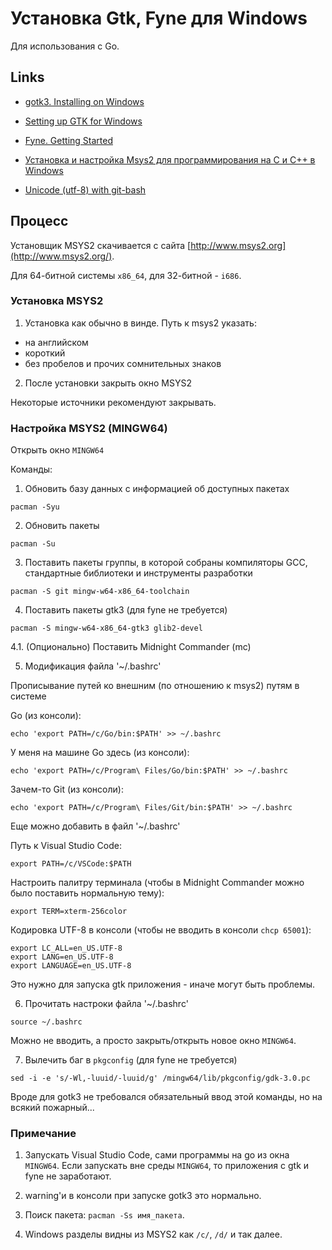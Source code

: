 # Установка Gtk, Fyne для Windows

Для использования с Go.

## Links

- [gotk3. Installing on Windows](https://github.com/gotk3/gotk3/wiki/Installing-on-Windows)

- [Setting up GTK for Windows](https://www.gtk.org/docs/installations/windows/)

- [Fyne. Getting Started](https://developer.fyne.io/started/)

- [Установка и настройка Msys2 для программирования на C и С++ в Windows](https://librebay.blogspot.com/2018/12/install-msys2-for-windows.html)

- [Unicode (utf-8) with git-bash](https://stackoverflow.com/questions/10651975/unicode-utf-8-with-git-bash)



## Процесс

Установщик MSYS2 скачивается с сайта [http://www.msys2.org](http://www.msys2.org/).

Для 64-битной системы `x86_64`, для 32-битной - `i686`.

### Установка MSYS2

1. Установка как обычно в винде.
Путь к msys2 указать:

- на английском
- короткий
- без пробелов и прочих сомнительных знаков

2. После установки закрыть окно MSYS2

Некоторые источники рекомендуют закрывать.

### Настройка MSYS2 (MINGW64)

Открыть окно `MINGW64`

Команды:

1. Обновить базу данных с информацией об доступных пакетах

```text
pacman -Syu
```

2. Обновить пакеты

```text
pacman -Su
```

3. Поставить пакеты группы,  в которой собраны компиляторы GCC, стандартные библиотеки
и инструменты разработки

```text
pacman -S git mingw-w64-x86_64-toolchain
```

4. Поставить пакеты gtk3 (для fyne не требуется)

```text
pacman -S mingw-w64-x86_64-gtk3 glib2-devel
```

4.1. (Опционально) Поставить Midnight Commander (mc)

5. Модификация файла '~/.bashrc'

Прописывание путей ко внешним (по отношению к msys2) путям в системе

Go (из консоли):

```text
echo 'export PATH=/c/Go/bin:$PATH' >> ~/.bashrc
```

У меня на машине Go здесь (из консоли):

```text
echo 'export PATH=/c/Program\ Files/Go/bin:$PATH' >> ~/.bashrc
```

Зачем-то Git (из консоли):

```text
echo 'export PATH=/c/Program\ Files/Git/bin:$PATH' >> ~/.bashrc
```

Еще можно добавить в файл '~/.bashrc'

Путь к Visual Studio Code:

```text
export PATH=/c/VSCode:$PATH
```

Настроить палитру терминала (чтобы в Midnight Commander можно было поставить нормальную тему):

```text
export TERM=xterm-256color
```

Кодировка UTF-8 в консоли (чтобы не вводить в консоли `chcp 65001`):

```text
export LC_ALL=en_US.UTF-8
export LANG=en_US.UTF-8
export LANGUAGE=en_US.UTF-8
```

Это нужно для запуска gtk приложения - иначе могут быть проблемы.

6. Прочитать настроки файла '~/.bashrc'

```text
source ~/.bashrc
```

Можно не вводить, а просто закрыть/открыть новое окно `MINGW64`.

7. Вылечить баг в `pkgconfig` (для fyne не требуется)

```text
sed -i -e 's/-Wl,-luuid/-luuid/g' /mingw64/lib/pkgconfig/gdk-3.0.pc
```

Вроде для gotk3 не требовался обязательный ввод этой команды, но на всякий пожарный...

### Примечание

1. Запускать Visual Studio Code, сами программы на go из окна `MINGW64`. Если запускать
вне среды `MINGW64`, то приложения с gtk и fyne не заработают.

2. warning'и в консоли при запуске gotk3 это нормально.

3. Поиск пакета: `pacman -Ss имя_пакета`.

4. Windows разделы видны из MSYS2 как `/c/`, `/d/` и так далее.
